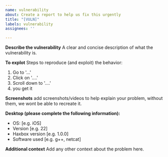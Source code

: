 ```yaml
---
name: vulnerability
about: Create a report to help us fix this urgently
title: "[VULN]"
labels: vulnerability
assignees: ''

---
```


**Describe the vulnerability**
A clear and concise description of what the vulnerability is.

**To explot**
Steps to reproduce (and exploit) the behavior:
1. Go to '...'
2. Click on '....'
3. Scroll down to '....'
4. you get it


**Screenshots**
add screenshots/videos to help explain your problem, without them, we wont be able to recreate it.

**Desktop (please complete the following information):**
 - OS: [e.g. iOS]
 - Version [e.g. 22]
 - Haxbox version [e.g. 1.0.0]
 - Software used [e.g. g++, netcat]

**Additional context**
Add any other context about the problem here.
